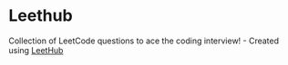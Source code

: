 # Leethub
Collection of LeetCode questions to ace the coding interview! - Created using [LeetHub](https://github.com/QasimWani/LeetHub)
